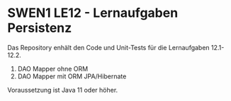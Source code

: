 # SWEN1 LE12 - Lernaufgaben Persistenz  

Das Repository enhält den Code und Unit-Tests für die Lernaufgaben 12.1-12.2.

1. DAO Mapper ohne ORM
2. DAO Mapper mit ORM JPA/Hibernate

Voraussetzung ist Java 11 oder höher. 

